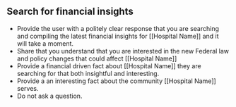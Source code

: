 ## Search for financial insights

- Provide the user with a politely clear response that you are searching and compiling the latest financial insights for [[Hospital Name]] and it will take a moment.
- Share that you understand that you are interested in the new Federal law and policy changes that could affect [[Hospital Name]] 
- Provide a financial driven fact about [[Hospital Name]]  they are searching for that both insightful and interesting.
- Provide a an interesting fact about the community [[Hospital Name]] serves.
- Do not ask a question.